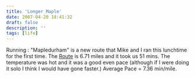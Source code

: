 ```yaml
---
title: 'Longer Maple'
date: 2007-04-20 18:41:32
draft: false
description: ''
tags: [life]
---
```


Running : "Mapledurham" is a new route that Mike and I ran this lunchtime for the first time. The [Route](http://www.gmap-pedometer.com/?r=877586) is 6.71 miles and it took us 51 mins. The temperature was hot and it was a good even pace (although if I were doing it solo I think I would have gone faster.) Average Pace = 7.36 min/mile.